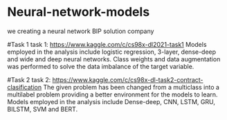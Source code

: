 # Neural-network-models
we creating a neural network BIP solution company 

#Task 1
task 1: https://www.kaggle.com/c/cs98x-dl2021-task1
Models employed in the analysis include logistic regression, 3-layer, dense-deep and wide and deep neural
networks. Class weights and data augmentation was performed to solve the data imbalance of the target
variable.

#Task 2 
task 2: https://www.kaggle.com/c/cs98x-dl-task2-contract-clasification
The given problem has been changed from a multiclass into a multilabel problem providing a better environment
for the models to learn. Models employed in the analysis include Dense-deep, CNN, LSTM, GRU, BILSTM, SVM
and BERT.
